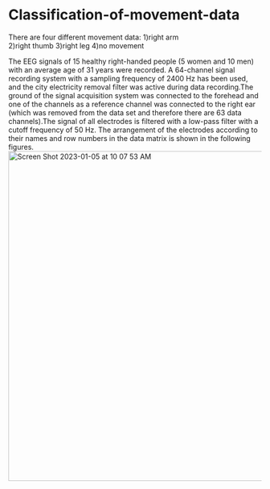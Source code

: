 # Classification-of-movement-data

There are four different movement data:
1)right arm  
2)right thumb
3)right leg
4)no movement

The EEG signals of 15 healthy right-handed people (5 women and 10 men) with an average age of 31 years were recorded. A 64-channel signal recording system with a sampling frequency of 2400 Hz has been used, and the city electricity removal filter was active during data recording.The ground of the signal acquisition system was connected to the forehead and one of the channels as a reference channel was connected to the right ear (which was removed from the data set and therefore there are 63 data channels).The signal of all electrodes is filtered with a low-pass filter with a cutoff frequency of 50 Hz. The arrangement of the electrodes according to their names and row numbers in the data matrix is shown in the following figures.<img width="655" alt="Screen Shot 2023-01-05 at 10 07 53 AM" src="https://user-images.githubusercontent.com/69970956/210717254-2fced4da-60b9-4630-a6e9-6afc35152d0b.png">
